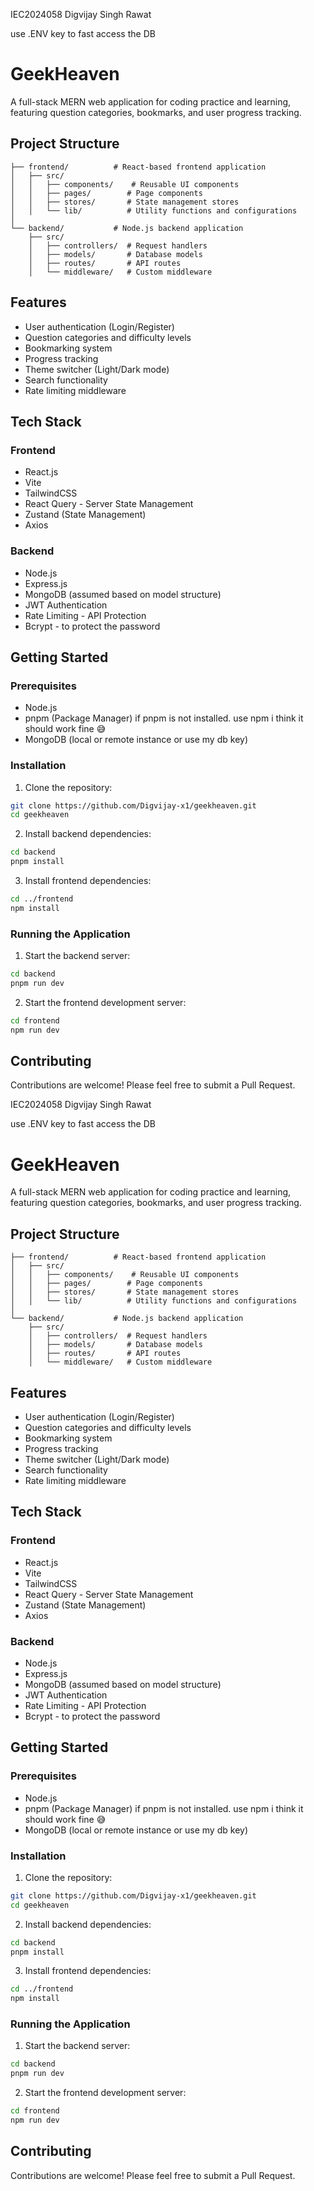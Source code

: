 IEC2024058 
Digvijay Singh Rawat 

use .ENV key to fast access the DB 


# GeekHeaven

A full-stack MERN web application for coding practice and learning, featuring question categories, bookmarks, and user progress tracking.

## Project Structure

```
├── frontend/          # React-based frontend application
│   ├── src/
│   │   ├── components/    # Reusable UI components
│   │   ├── pages/        # Page components
│   │   ├── stores/       # State management stores
│   │   └── lib/          # Utility functions and configurations
│   
└── backend/           # Node.js backend application
    ├── src/
    │   ├── controllers/  # Request handlers
    │   ├── models/       # Database models
    │   ├── routes/       # API routes
    │   └── middleware/   # Custom middleware
```

## Features

- User authentication (Login/Register)
- Question categories and difficulty levels
- Bookmarking system
- Progress tracking
- Theme switcher (Light/Dark mode)
- Search functionality
- Rate limiting middleware

## Tech Stack

### Frontend
- React.js
- Vite
- TailwindCSS
- React Query - Server State Management
- Zustand (State Management)
- Axios

### Backend
- Node.js
- Express.js
- MongoDB (assumed based on model structure)
- JWT Authentication
- Rate Limiting - API Protection
- Bcrypt - to protect the password 

## Getting Started

### Prerequisites
- Node.js
- pnpm (Package Manager)  if pnpm is not installed. use npm i think it should work fine 😅
- MongoDB (local or remote instance or use my db key) 

### Installation

1. Clone the repository:
```bash
git clone https://github.com/Digvijay-x1/geekheaven.git
cd geekheaven
```

2. Install backend dependencies:
```bash
cd backend
pnpm install
```


3. Install frontend dependencies:
```bash
cd ../frontend
npm install
```

### Running the Application

1. Start the backend server:
```bash
cd backend
pnpm run dev
```

2. Start the frontend development server:
```bash
cd frontend
npm run dev
```

## Contributing

Contributions are welcome! Please feel free to submit a Pull Request.


IEC2024058 
Digvijay Singh Rawat 

use .ENV key to fast access the DB 


# GeekHeaven

A full-stack MERN web application for coding practice and learning, featuring question categories, bookmarks, and user progress tracking.

## Project Structure

```
├── frontend/          # React-based frontend application
│   ├── src/
│   │   ├── components/    # Reusable UI components
│   │   ├── pages/        # Page components
│   │   ├── stores/       # State management stores
│   │   └── lib/          # Utility functions and configurations
│   
└── backend/           # Node.js backend application
    ├── src/
    │   ├── controllers/  # Request handlers
    │   ├── models/       # Database models
    │   ├── routes/       # API routes
    │   └── middleware/   # Custom middleware
```

## Features

- User authentication (Login/Register)
- Question categories and difficulty levels
- Bookmarking system
- Progress tracking
- Theme switcher (Light/Dark mode)
- Search functionality
- Rate limiting middleware

## Tech Stack

### Frontend
- React.js
- Vite
- TailwindCSS
- React Query - Server State Management
- Zustand (State Management)
- Axios

### Backend
- Node.js
- Express.js
- MongoDB (assumed based on model structure)
- JWT Authentication
- Rate Limiting - API Protection
- Bcrypt - to protect the password 

## Getting Started

### Prerequisites
- Node.js
- pnpm (Package Manager)  if pnpm is not installed. use npm i think it should work fine 😅
- MongoDB (local or remote instance or use my db key) 

### Installation


1. Clone the repository:
```bash
git clone https://github.com/Digvijay-x1/geekheaven.git
cd geekheaven
```

2. Install backend dependencies:
```bash
cd backend
pnpm install
```


3. Install frontend dependencies:
```bash
cd ../frontend
npm install
```

### Running the Application

1. Start the backend server:
```bash
cd backend
pnpm run dev
```

2. Start the frontend development server:
```bash
cd frontend
npm run dev
```

## Contributing

Contributions are welcome! Please feel free to submit a Pull Request.
